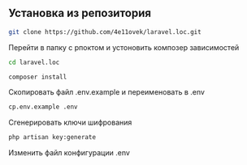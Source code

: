 ## Установка из репозитория ## 
```sh
git clone https://github.com/4e11ovek/laravel.loc.git
```
Перейти в папку с рпоктом и устоновить композер зависимостей
```sh
cd laravel.loc
```
```sh
composer install
```
Скопировать файл .env.example и переименовать в .env
```sh
cp.env.example .env
```
Сгенерировать ключи шифрования
```sh
php artisan key:generate
```
Изменить файл конфигурации .env
